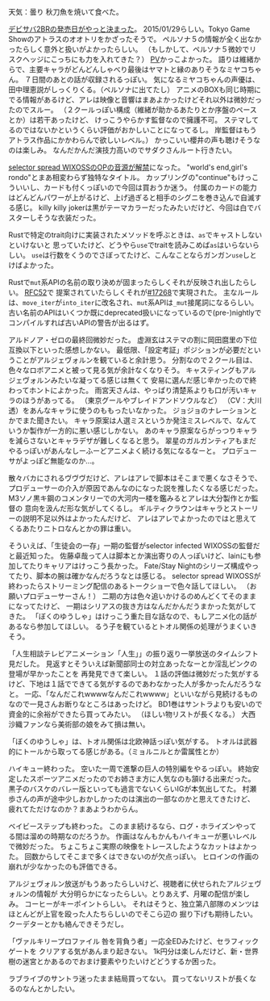 天気：曇り
秋刀魚を焼いて食べた。

[デビサバ2BRの発売日がやっと決まった](http://dsexp.atlusnet.jp/2014/09/129.html)。
2015/01/29らしい。Tokyo Game Showのアトラスのオオトリをかざったそうで。
ペルソナ５の情報が全く出なかったらしく意外と扱いがよかったらしい。
（もしかして、ペルソナ５微妙でリスクヘッジにこっちにも力を入れてきた？）
[PV](https://www.youtube.com/watch?v=bHCSLsF0px0)かっこよかった。
語りは維緒からで、主要キャラがどんどんしゃべり最後はヤマトと縁のありそうなミヤコちゃん。
７日間のあとの話が収録されるっぽい。
気になるミヤコちゃんの声優は、田中理恵説がしっくりくる。（ペルソナに出てたし）
アニメのBOXも同じ時期にでる情報があるけど、アレは映像と音響はまあよかったけどそれ以外は微妙だったのでスルー。
（２クールっぽい構成（維緒が助かるあたりとか序盤のペースとか）は若干あったけど、
けっこうやらかす監督なので擁護不可。
ステマしてるのではないかというくらい評価がおかしいことになってるし。
岸監督はもうアトラス作品にかかわらんで欲しいレベル。）
かっこいい櫻井の声も聴けそうなのは楽しみ。
なんだかんだ演技力高いのでサダクさんルート行きたい。

[selector spread WIXOSSのOPの音源が解禁](https://www.youtube.com/watch?v=p2jhlsFrPVo)になった。
"world's end,girl's rondo"とまあ相変わらず独特なタイトル。
カップリングの"continue"もけっこういいし、カードも付くっぽいので今回は買おうか迷う。
付属のカードの能力はどんどんパワーが上がるけど、上げ過ぎると相手のシグニを巻き込んで自滅する感じ。
killy killy jokerは黒がテーマカラーだったみたいだけど、今回は白でバスターしそうな衣装だった。

Rustで特定のtrait向けに実装されたメソッドを呼ぶときは、`as`でキャストしないといけないと
思っていたけど、どうやら`use`でtraitを読みこめば`as`はいらないらしい。
`use`は行数をくうのでさぼってたけど、こんなことならガンガン`use`しとけばよかった。

Rustで`mut`系APIの名前の取り決めが固まったらしくそれが反映され出したらしい。
[RFC52](https://github.com/rust-lang/rfcs/blob/master/active/0052-ownership-variants.md)で
提案されていたらしくそれが[#17268](https://github.com/rust-lang/rust/pull/17268)で実現された。
主なルールは、`move_iter`が`into_iter`に改名され、`mut`系APIは`_mut`接尾詞になるらしい。
古い名前のAPIはいくつか既にdeprecated扱いになっているので(pre-)nightlyでコンパイルすれば古いAPIの警告が出るはず。

アルドノア・ゼロの最終回微妙だった。
虚淵玄はステマの割に岡田麿里の下位互換以下といった感想しかない。
最低限、「設定考証」ポジションが必要だということがアルジェヴォルンを観ていると余計思う。
分割なので２クール目は、色々なロボアニメと被って見る気が余計なくなりそう。
キャスティングもアルジェヴォルンみたいな凝ってる感じは無くて
安易に選んだ感じ辛かったので終わってホントによかった。
雨宮天さんは、やっぱり清楚系よりも口が汚いキャラのほうがあってる。
（東京グールやブレイドアンドソウルなど）
（CV：大川透）をあんなキャラに使うのももったいなかった。
ジョジョのナレーションとかでまた聞きたい。
キャラ原案は人選ミスというか発注ミスレベルで、なんていうか製作が一方的に悪い感じしかない。
あのキャラ原案ならがっつりキャラを減らさないとキャラデザが難しくなると思う。
翠星のガルガンティアもまだやるっぽいがあんなしーふーどアニメよく続ける気になるなーと。
プロデューサがよっぽど無能なのか...。

散々バカにされるヴヴヴだけど、アレはアレで脚本はそこまで悪くなさそうで、
プロデューサーの介入が原因であんなのになった説を推したくなる感じだった。
M3ソノ黒キ鋼のコメンタリーでの大河内一楼を鑑みるとアレは大分製作とか監督の
意向を汲んだ形な気がしてくるし。
ギルティクラウンはキャラとストーリーの説明不足以外はよかったんだけど、
アレはアレでよかったのではと思えてくるあたりニトロなんとかの罪は重い。

そういえば、「生徒会の一存」一期の監督がselector infected WIXOSSの監督だと最近知った。
佐藤卓哉って人は脚本とか演出寄りの人っぽいけど、lainにも参加してたりキャリアはけっこう長かった。
Fate/Stay Nightのシリーズ構成やってたり、脚本の腕は確かなんだろうなとは感じる。
selector spread WIXOSSが終わったらストリーミング配信のあるトークショーで色々話してほしい。
（お願いプロデューサーさん！）
二期の方は色々追いかけるのめんどくてそのままになってたけど、
一期はシリアスの抜き方はなんだかんだうまかった気がしてきた。
「ぼくのゆうしゃ」はけっこう重た目な話なので、もしアニメ化の話があるなら参加してほしい。
るう子を観ているとトオル関係の処理がうまくいきそう。

「人生相談テレビアニメーション「人生」」の振り返り一挙放送のタイムシフト見だした。
見返すとそういえば新聞部同士の対立あったなーとか淫乱ピンクの登場が早かったことを
再発見できて楽しい。
１話の評価は微妙だった気がするけど、下地は１話でできてる気がするのであわなかった人が多かったんだろうなと。
一応、「なんだこれwwwwなんだこれwwww」といいながら見続けるものなので一見さんお断りなところはあったけど。
BD1巻はサントラよりも安いので資金的に余裕ができたら買ってみたい。
（ほしい物リストが長くなる。）
大西沙織ファンなら美術部の娘をみて損は無い。

「ぼくのゆうしゃ」は、トオル関係は北欧神話っぽい気がする。
トオルは武器的にトールから取ってる感じがある。（ミョルニルとか雷属性とか）

ハイキュー終わった。
空いた一周で進撃の巨人の特別編をやるっぽい。
終始安定したスポーツアニメだったのでお姉さま方に人気なのも頷ける出来だった。
黒子のバスケのバレー版といっても過言でないくらいIGが本気出してた。
村瀬歩さんの声が途中少しおかしかったのは演出の一部なのかと思えてきたけど、
疲れてただけなのか？まあようわからん。

ベイビーステップも終わった。
このまま続けるなら、ログ・ホライズンやってる間は溜めの時期なのだろうか。
作画はなんもかんもハイキューが悪いレベルで微妙だった。
ちょこちょこ実際の映像をトレースしたようなカットはよかった。
回数からしてそこまで多くはできないのが欠点っぽい。
ヒロインの作画の崩れが少なかったのも評価できる。

アルジェヴォルン放送がもうあったらしいけど、視聴者に伏せられたアルジェヴォルンの情報が
大分明らかになったらしい。とりあえず、月曜の配信が楽しみ。
コーヒーがキーポイントらしい。
それはそうと、独立第八部隊のメンツはほとんどが上官を殴った人たちらしいのでそこら辺の
掘り下げも期待したい。クーデターとかも絡んできそうだし。

「ヴァルキリープロファイル 咎を背負う者」一応全EDみたけど、セラフィックゲートを
クリアする気があんまり起きない。
1k円分は楽しんだけど、新・世界樹の迷宮とかあるのでおまけ要素やりたいけどどうするか困った。

ラブライブのサントラ迷ったまま結局買ってない。
買ってないリストが長くなるのなんとかしたい。
